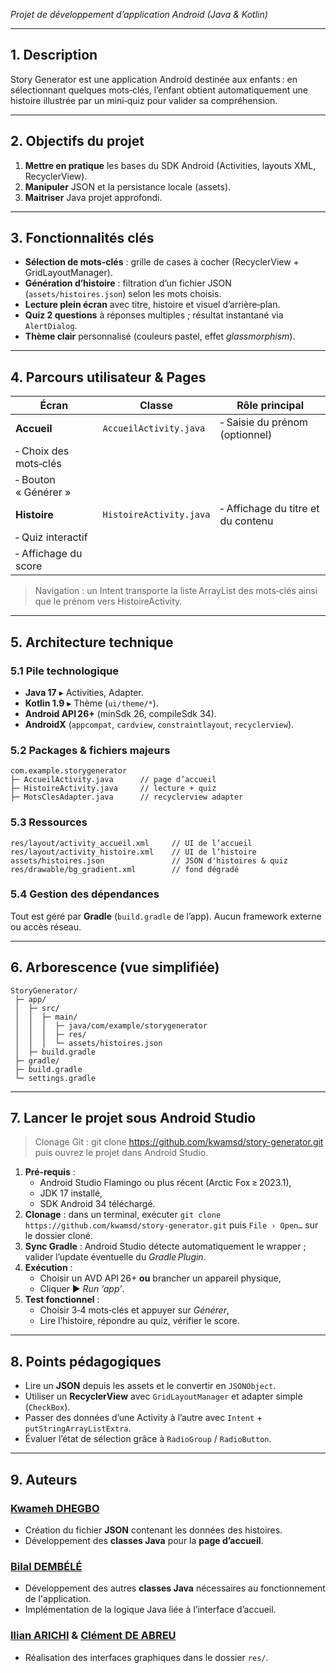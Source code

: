*Projet de développement d’application Android (Java & Kotlin)*

---

## 1. Description


Story Generator est une application Android destinée aux enfants : en sélectionnant quelques mots‑clés, l’enfant obtient automatiquement une histoire illustrée par un mini‑quiz pour valider sa compréhension. 

---

## 2. Objectifs du projet

1. **Mettre en pratique** les bases du SDK Android (Activities, layouts XML, RecyclerView).
2. **Manipuler** JSON et la persistance locale (assets).
3. **Maitriser** Java projet approfondi.

---

## 3. Fonctionnalités clés

- **Sélection de mots‑clés** : grille de cases à cocher (RecyclerView + GridLayoutManager).
- **Génération d’histoire** : filtration d’un fichier JSON (`assets/histoires.json`) selon les mots choisis.
- **Lecture plein écran** avec titre, histoire et visuel d’arrière‑plan.
- **Quiz 2 questions** à réponses multiples ; résultat instantané via `AlertDialog`.
- **Thème clair** personnalisé (couleurs pastel, effet *glassmorphism*).

---

## 4. Parcours utilisateur & Pages

| Écran | Classe | Rôle principal |
| --- | --- | --- |
| **Accueil** | `AccueilActivity.java` | ‑ Saisie du prénom (optionnel) |
| ‑ Choix des mots‑clés |  |  |
| ‑ Bouton « Générer » |  |  |
| **Histoire** | `HistoireActivity.java` | ‑ Affichage du titre et du contenu |
| ‑ Quiz interactif |  |  |
| ‑ Affichage du score |  |  |

> Navigation : un Intent transporte la liste ArrayList<String> des mots‑clés ainsi que le prénom vers HistoireActivity.
> 

---

## 5. Architecture technique

### 5.1 Pile technologique

- **Java 17** ▸ Activities, Adapter.
- **Kotlin 1.9** ▸ Thème (`ui/theme/*`).
- **Android API 26+** (minSdk 26, compileSdk 34).
- **AndroidX** (`appcompat`, `cardview`, `constraintlayout`, `recyclerview`).

### 5.2 Packages & fichiers majeurs

```
com.example.storygenerator
├─ AccueilActivity.java      // page d’accueil
├─ HistoireActivity.java     // lecture + quiz
├─ MotsClesAdapter.java      // recyclerview adapter

```

### 5.3 Ressources

```
res/layout/activity_accueil.xml     // UI de l’accueil
res/layout/activity_histoire.xml    // UI de l’histoire
assets/histoires.json               // JSON d'histoires & quiz
res/drawable/bg_gradient.xml        // fond dégradé

```

### 5.4 Gestion des dépendances

Tout est géré par **Gradle** (`build.gradle` de l’app). Aucun framework externe ou accès réseau.

---

## 6. Arborescence (vue simplifiée)

```
StoryGenerator/
 ├─ app/
 │  ├─ src/
 │  │  ├─ main/
 │  │  │  ├─ java/com/example/storygenerator
 │  │  │  ├─ res/ 
 │  │  │  └─ assets/histoires.json
 │  ├─ build.gradle
 ├─ gradle/
 ├─ build.gradle 
 └─ settings.gradle

```

---

## 7. Lancer le projet sous **Android Studio**

> Clonage Git : git clone https://github.com/kwamsd/story-generator.git puis ouvrez le projet dans Android Studio.
> 
1. **Pré‑requis** :
    - Android Studio Flamingo ou plus récent (Arctic Fox ≥ 2023.1),
    - JDK 17 installé,
    - SDK Android 34 téléchargé.
2. **Clonage** : dans un terminal, exécuter `git clone https://github.com/kwamsd/story-generator.git` puis `File › Open…` sur le dossier cloné.
3. **Sync Gradle** : Android Studio détecte automatiquement le wrapper ; valider l’update éventuelle du *Gradle Plugin*.
4. **Exécution** :
    - Choisir un AVD API 26+ **ou** brancher un appareil physique,
    - Cliquer ► *Run ‘app’*.
5. **Test fonctionnel** :
    - Choisir 3‑4 mots‑clés et appuyer sur *Générer*,
    - Lire l’histoire, répondre au quiz, vérifier le score.

---

## 8. Points pédagogiques

- Lire un **JSON** depuis les assets et le convertir en `JSONObject`.
- Utiliser un **RecyclerView** avec `GridLayoutManager` et adapter simple (`CheckBox`).
- Passer des données d’une Activity à l’autre avec `Intent` + `putStringArrayListExtra`.
- Évaluer l’état de sélection grâce à `RadioGroup` / `RadioButton`.

---

## 9. Auteurs

### [Kwameh DHEGBO](https://www.linkedin.com/in/kwameh-dhegbo-9b779420a/)
- Création du fichier **JSON** contenant les données des histoires.
- Développement des **classes Java** pour la **page d’accueil**.

### [Bilal DEMBÉLÉ](https://www.linkedin.com/in/bilal-dembel%C3%A9-b63144295/)
- Développement des autres **classes Java** nécessaires au fonctionnement de l'application.
- Implémentation de la logique Java liée à l’interface d’accueil.

### [Ilian ARICHI](https://www.linkedin.com/in/ilian-arichi-584688230/) & [Clément DE ABREU](https://www.linkedin.com/in/cl%C3%A9ment-de-abreu/)
- Réalisation des interfaces graphiques dans le dossier `res/`.
